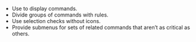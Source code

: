 - Use to display commands.
- Divide groups of commands with rules.
- Use selection checks without icons.
- Provide submenus for sets of related commands that aren’t as critical as others.
